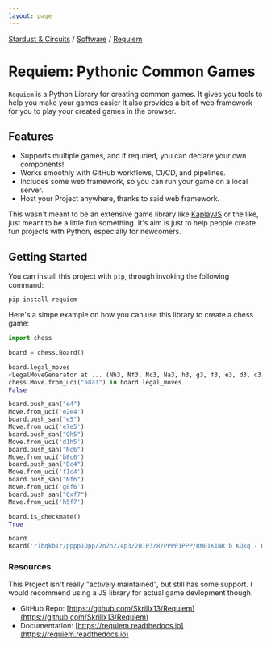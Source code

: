 ```yaml
---
layout: page
---
```


[Stardust & Circuits](/stardustcircuits/index.html) / [Software](/) / [Requiem](./requiem.html)

# Requiem: Pythonic Common Games

`Requiem` is a Python Library for creating common games. It gives you tools to help you make your games easier It also provides a bit of web framework for you to play your created games in the browser.

## Features

- Supports multiple games, and if requried, you can declare your own components!
- Works smoothly with GitHub workflows, CI/CD, and pipelines.
- Includes some web framework, so you can run your game on a local server.
- Host your Project anywhere, thanks to said web framework.

This wasn't meant to be an extensive game library like [KaplayJS](https://kaplayjs.com) or the like, just meant to be a little fun something. It's aim is just to help people create fun projects with Python, especially for newcomers.

## Getting Started

You can install this project with `pip`, through invoking the following command:

``` console
pip install requiem
```

Here's a simpe example on how you can use this library to create a chess game:

``` python
import chess

board = chess.Board()

board.legal_moves  
<LegalMoveGenerator at ... (Nh3, Nf3, Nc3, Na3, h3, g3, f3, e3, d3, c3, ...)>
chess.Move.from_uci("a8a1") in board.legal_moves
False

board.push_san("e4")
Move.from_uci('e2e4')
board.push_san("e5")
Move.from_uci('e7e5')
board.push_san("Qh5")
Move.from_uci('d1h5')
board.push_san("Nc6")
Move.from_uci('b8c6')
board.push_san("Bc4")
Move.from_uci('f1c4')
board.push_san("Nf6")
Move.from_uci('g8f6')
board.push_san("Qxf7")
Move.from_uci('h5f7')

board.is_checkmate()
True

board
Board('r1bqkb1r/pppp1Qpp/2n2n2/4p3/2B1P3/8/PPPP1PPP/RNB1K1NR b KQkq - 0 4')
```

### Resources

This Project isn't really "actively maintained", but still has some support. I would recommend using a JS library for actual game devlopment though.

- GitHub Repo: [https://github.com/Skrillx13/Requiem](https://github.com/Skrillx13/Requiem)
- Documentation: [https://requiem.readthedocs.io](https://requiem.readthedocs.io)